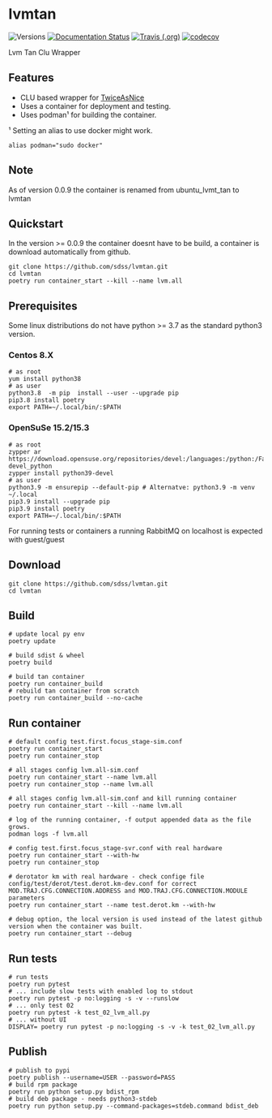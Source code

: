# lvmtan

![Versions](https://img.shields.io/badge/python->3.7-blue)
[![Documentation Status](https://readthedocs.org/projects/sdss-lvmtan/badge/?version=latest)](https://sdss-lvmtan.readthedocs.io/en/latest/?badge=latest)
[![Travis (.org)](https://img.shields.io/travis/sdss/lvmtan)](https://travis-ci.org/sdss/lvmtan)
[![codecov](https://codecov.io/gh/sdss/lvmtan/branch/main/graph/badge.svg)](https://codecov.io/gh/sdss/lvmtan)

Lvm Tan Clu Wrapper

## Features

- CLU based wrapper for [TwiceAsNice](https://svn.mpia.de/trac/gulli/TwiceAsNice/)
- Uses a container for deployment and testing. 
- Uses podman¹ for building the container.

¹ Setting an alias to use docker might work.

    alias podman="sudo docker"
    
## Note

As of version 0.0.9 the container is renamed from ubuntu_lvmt_tan to lvmtan

## Quickstart
In the version >= 0.0.9 the container doesnt have to be build, a container is download automatically from github.

    git clone https://github.com/sdss/lvmtan.git
    cd lvmtan      
    poetry run container_start --kill --name lvm.all

## Prerequisites

Some linux distributions do not have python >= 3.7 as the standard python3 version.

### Centos 8.X

    # as root
    yum install python38
    # as user 
    python3.8  -m pip  install --user --upgrade pip
    pip3.8 install poetry
    export PATH=~/.local/bin/:$PATH

### OpenSuSe 15.2/15.3

    # as root
    zypper ar https://download.opensuse.org/repositories/devel:/languages:/python:/Factory/openSUSE_Leap_15.2/ devel_python
    zypper install python39-devel
    # as user 
    python3.9 -m ensurepip --default-pip # Alternatve: python3.9 -m venv ~/.local 
    pip3.9 install --upgrade pip
    pip3.9 install poetry
    export PATH=~/.local/bin/:$PATH

For running tests or containers a running RabbitMQ on localhost is expected with guest/guest

## Download
    git clone https://github.com/sdss/lvmtan.git
    cd lvmtan      


## Build
    # update local py env
    poetry update
    
    # build sdist & wheel
    poetry build
    
    # build tan container
    poetry run container_build
    # rebuild tan container from scratch
    poetry run container_build --no-cache
        
## Run container

    # default config test.first.focus_stage-sim.conf
    poetry run container_start
    poetry run container_stop
    
    # all stages config lvm.all-sim.conf
    poetry run container_start --name lvm.all
    poetry run container_stop --name lvm.all
  
    # all stages config lvm.all-sim.conf and kill running container
    poetry run container_start --kill --name lvm.all

    # log of the running container, -f output appended data as the file grows.
    podman logs -f lvm.all

    # config test.first.focus_stage-svr.conf with real hardware
    poetry run container_start --with-hw
    poetry run container_stop
    
    # derotator km with real hardware - check confige file config/test/derot/test.derot.km-dev.conf for correct MOD.TRAJ.CFG.CONNECTION.ADDRESS and MOD.TRAJ.CFG.CONNECTION.MODULE parameters
    poetry run container_start --name test.derot.km --with-hw
    
    # debug option, the local version is used instead of the latest github version when the container was built.
    poetry run container_start --debug
    
## Run tests 

    # run tests
    poetry run pytest
    # ... include slow tests with enabled log to stdout
    poetry run pytest -p no:logging -s -v --runslow
    # ... only test 02
    poetry run pytest -k test_02_lvm_all.py
    # ... without UI
    DISPLAY= poetry run pytest -p no:logging -s -v -k test_02_lvm_all.py
    
    
## Publish
    # publish to pypi
    poetry publish --username=USER --password=PASS
    # build rpm package
    poetry run python setup.py bdist_rpm
    # build deb package - needs python3-stdeb
    poetry run python setup.py --command-packages=stdeb.command bdist_deb
